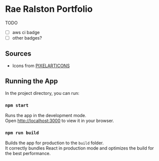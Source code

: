 # Rae Ralston Portfolio

TODO

- [ ] aws ci badge
- [ ] other badges?

## Sources

- Icons from [PIXELARTICONS](https://pixelarticons.com/#line)

## Running the App

In the project directory, you can run:

### `npm start`

Runs the app in the development mode.\
Open [http://localhost:3000](http://localhost:3000) to view it in your browser.

### `npm run build`

Builds the app for production to the `build` folder.\
It correctly bundles React in production mode and optimizes the build for the best performance.
